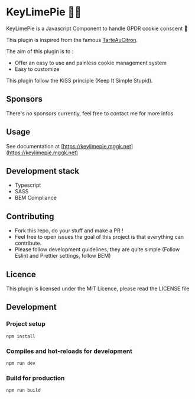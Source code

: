 # KeyLimePie 🍋🥧

KeyLimePie is a Javascript Component to handle GPDR cookie conscent 🍪

This plugin is inspired from the famous [TarteAuCitron](https://tarteaucitron.io/fr/).

The aim of this plugin is to :
* Offer an easy to use and painless cookie management system
* Easy to customize

This plugin follow the KISS principle (Keep It Simple Stupid).

## Sponsors
There's no sponsors currently, feel free to contact me for more infos

## Usage
See documentation at [https://keylimepie.mggk.net](https://keylimepie.mggk.net)

## Development stack

* Typescript
* SASS
* BEM Compliance

## Contributing

* Fork this repo, do your stuff and make a PR !
* Feel free to open issues the goal of this project is that everything can contribute.
* Please follow development guidelines, they are quite simple (Follow Eslint and Prettier settings, follow BEM)

## Licence
This plugin is licensed under the MIT Licence, please read the LICENSE file

## Development

### Project setup
```
npm install
```

### Compiles and hot-reloads for development
```
npm run dev
```

### Build for production
```
npm run build
```